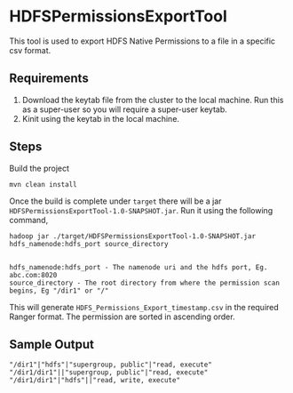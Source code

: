 # HDFSPermissionsExportTool
This tool is used to export HDFS Native Permissions to a file in a specific csv format.

## Requirements
1. Download the keytab file from the cluster to the local machine. Run this as a super-user so you will require a super-user keytab. 
2. Kinit using the keytab in the local machine.

## Steps
Build the project
``` 
mvn clean install 
```
Once the build is complete under `target` there will be a jar `HDFSPermissionsExportTool-1.0-SNAPSHOT.jar`. Run it using the following command,
``` 
hadoop jar ./target/HDFSPermissionsExportTool-1.0-SNAPSHOT.jar hdfs_namenode:hdfs_port source_directory


hdfs_namenode:hdfs_port - The namenode uri and the hdfs port, Eg. abc.com:8020
source_directory - The root directory from where the permission scan begins, Eg "/dir1" or "/"
```
This will generate `HDFS_Permissions_Export_timestamp.csv` in the required Ranger format. The permission are sorted in ascending order. 

## Sample Output
```
"/dir1"|"hdfs"|"supergroup, public"|"read, execute"
"/dir1/dir1"||"supergroup, public"|"read, execute"
"/dir1/dir1"|"hdfs"||"read, write, execute"
```
